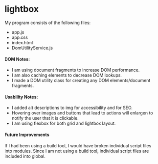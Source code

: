 # lightbox

My program consists of the following files:

- app.js
- app.css
- index.html
- DomUtilityService.js

#### DOM Notes:
- I am using document fragments to increase DOM performance. 
- I am also caching elements to decrease DOM lookups. 
- I made a DOM utility class for creating any DOM elements/document fragments.


#### Usability Notes:
- I added alt descriptions to img for accessibility and for SEO.
- Hovering over images and buttons that lead to actions will enlargen to notify the user that it is clickable.
- I am using flexbox for both grid and lightbox layout.


#### Future Improvements
If I had been using a build tool, I would have broken individual script files into modules. Since I am not using a build tool, individual script files are included into global.
